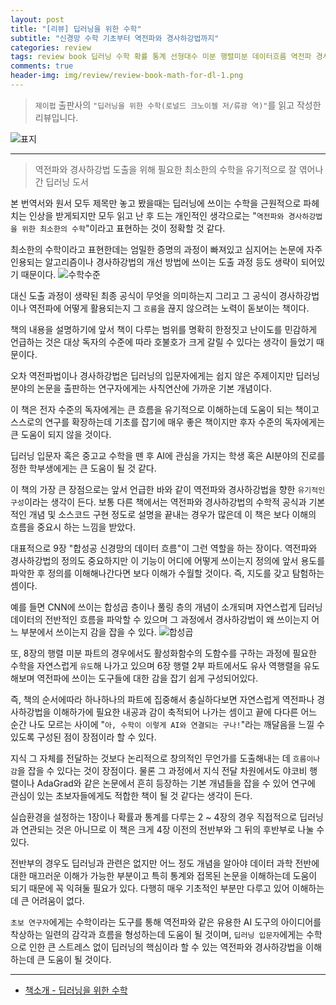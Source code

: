```yaml
---  
layout: post  
title: "[리뷰] 딥러닝을 위한 수학"  
subtitle: "신경망 수학 기초부터 역전파와 경사하강법까지"  
categories: review  
tags: review book 딥러닝 수학 확률 통계 선형대수 미분 행렬미분 데이터흐름 역전파 경사하강법    
comments: true  
header-img: img/review/review-book-math-for-dl-1.png
---  
```

  
> `제이펍` 출판사의 `"딥러닝을 위한 수학(로널드 크노이젤 저/류광 역)"`를 읽고 작성한 리뷰입니다.  

![표지](https://theorydb.github.io/assets/img/review/review-book-math-for-dl-1.png)  

---

> 역전파와 경사하강법 도출을 위해 필요한 최소한의 수학을 유기적으로 잘 엮어나간 딥러닝 도서

본 번역서와 원서 모두 제목만 놓고 봤을때는 딥러닝에 쓰이는 수학을 근원적으로 파헤치는 인상을 받게되지만 모두 읽고 난 후 드는 개인적인 생각으로는 "`역전파와 경사하강법을 위한 최소한의 수학`"이라고 표현하는 것이 정확할 것 같다. 

최소한의 수학이라고 표현한데는 엄밀한 증명의 과정이 빠져있고 심지어는 논문에 자주 인용되는 알고리즘이나 경사하강법의 개선 방법에 쓰이는 도출 과정 등도 생략이 되어있기 때문이다. 
![수학수준](https://theorydb.github.io/assets/img/review/review-book-math-for-dl-3.png)  

대신 도출 과정이 생략된 최종 공식이 무엇을 의미하는지 그리고 그 공식이 경사하강법이나 역전파에 어떻게 활용되는지 그 `흐름`을 끊지 않으려는 노력이 돋보이는 책이다. 

책의 내용을 설명하기에 앞서 책이 다루는 범위를 명확히 한정짓고 난이도를 민감하게 언급하는 것은 대상 독자의 수준에 따라 호불호가 크게 갈릴 수 있다는 생각이 들었기 때문이다. 

오차 역전파법이나 경사하강법은 딥러닝의 입문자에게는 쉽지 않은 주제이지만 딥러닝 분야의 논문을 출판하는 연구자에게는 사칙연산에 가까운 기본 개념이다. 

이 책은 전자 수준의 독자에게는 큰 흐름을 유기적으로 이해하는데 도움이 되는 책이고 스스로의 연구를 확장하는데 기초를 잡기에 매우 좋은 책이지만 후자 수준의 독자에게는 큰 도움이 되지 않을 것이다.

딥러닝 입문자 혹은 중고교 수학을 뗀 후 AI에 관심을 가지는 학생 혹은 AI분야의 진로를 정한 학부생에게는 큰 도움이 될 것 같다. 

이 책의 가장 큰 장점으로는 앞서 언급한 바와 같이 역전파와 경사하강법을 향한 `유기적인 구성`이라는 생각이 든다. 보통 다른 책에서는 역전파와 경사하강법의 수학적 공식과 기본적인 개념 및 소스코드 구현 정도로 설명을 끝내는 경우가 많은데 이 책은 보다 이해의 흐름을 중요시 하는 느낌을 받았다. 

대표적으로 9장 "합성공 신경망의 데이터 흐름"이 그런 역할을 하는 장이다. 역전파와 경사하강법의 정의도 중요하지만 이 기능이 어디에 어떻게 쓰이는지 정의에 앞서 용도를 파악한 후 정의를 이해해나간다면 보다 이해가 수월할 것이다. 즉, 지도를 갖고 탐험하는 셈이다.

예를 들면 CNN에 쓰이는 합성곱 층이나 풀링 층의 개념이 소개되며 자연스럽게 딥러닝 데이터의 전반적인 흐름을 파악할 수 있으며 그 과정에서 경사하강법이 왜 쓰이는지 어느 부분에서 쓰이는지 감을 잡을 수 있다. 
![합성곱](https://theorydb.github.io/assets/img/review/review-book-math-for-dl-2.png)  

또, 8장의 행렬 미분 파트의 경우에서도 활성화함수의 도함수를 구하는 과정에 필요한 수학을 자연스럽게 `유도`해 나가고 있으며 6장 행렬 2부 파트에서도 유사 역행렬을 유도해보며 역전파에 쓰이는 도구들에 대한 감을 잡기 쉽게 구성되어있다. 

즉, 책의 순서에따라 하나하나의 파트에 집중해서 충실하다보면 자연스럽게 역전파나 경사하강법을 이해하가에 필요한 내공과 감이 축적되어 나가는 셈이고 끝에 다다른 어느 순간 나도 모르는 사이에 "`아, 수학이 이렇게 AI와 연결되는 구나!`"라는 깨달음을 느낄 수 있도록 구성된 점이 장점이라 할 수 있다.

지식 그 자체를 전달하는 것보다 논리적으로 창의적인 무언가를 도출해내는 데 `흐름이나 감`을 잡을 수 있다는 것이 장점이다. 물론 그 과정에서 지식 전달 차원에서도 야코비 행렬이나 AdaGrad와 같은 논문에서 흔히 등장하는 기본 개념들을 잡을 수 있어 연구에 관심이 있는 초보자들에게도 적합한 책이 될 것 같다는 생각이 든다. 

실습환경을 설정하는 1장이나 확률과 통계를 다루는 2 ~ 4장의 경우 직접적으로 딥러닝과 연관되는 것은 아니므로 이 책은 크게 4장 이전의 전반부와 그 뒤의 후반부로 나눌 수 있다. 

전반부의 경우도 딥러닝과 관련은 없지만 어느 정도 개념을 알아야 데이터 과학 전반에 대한 매끄러운 이해가 가능한 부분이고 특히 통계와 접목된 논문을 이해하는데 도움이 되기 때문에 꼭 익혀둘 필요가 있다. 다행히 매우 기초적인 부분만 다루고 있어 이해하는데 큰 어려움이 없다. 

`초보 연구자`에게는 수학이라는 도구를 통해 역전파와 같은 유용한 AI 도구의 아이디어를 착상하는 일련의 감각과 흐름을 형성하는데 도움이 될 것이며, `딥러닝 입문자`에게는 수학으로 인한 큰 스트레스 없이 딥러닝의 핵심이라 할 수 있는 역전파와 경사하강법을 이해하는데 큰 도움이 될 것이다.

---

* [책소개 - 딥러닝을 위한 수학](http://www.yes24.com/Product/Goods/111086874)
